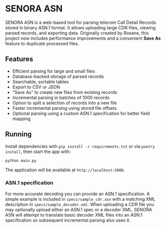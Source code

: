 # SENORA ASN

SENORA ASN is a web-based tool for parsing telecom Call Detail Records stored in binary ASN.1 format. It allows uploading large CDR files, viewing parsed records, and exporting data. Originally created by Rosane, this project now includes performance improvements and a convenient **Save As** feature to duplicate processed files.

## Features
- Efficient parsing for large and small files
- Database-backed storage of parsed records
- Searchable, sortable tables
- Export to CSV or JSON
- "Save As" to create new files from existing records
- Incremental parsing in batches of 1000 records
- Option to split a selection of records into a new file
- Faster incremental parsing using stored file offsets
- Optional parsing using a custom ASN.1 specification for better field mapping

## Running
Install dependencies with `pip install -r requirements.txt` or via `poetry install`, then start the app with:

```bash
python main.py
```

The application will be available at `http://localhost:5000`.

### ASN.1 specification

For more accurate decoding you can provide an ASN.1 specification. A simple
example is included in `specs/sample_cdr.asn` with a matching XML description
in `specs/sample_decoder.xml`. When uploading a CDR file you may optionally
upload either an ASN.1 spec or a decoder XML. SENORA ASN will attempt to
translate basic decoder XML files into an ASN.1 specification so subsequent
incremental parsing also uses it.

